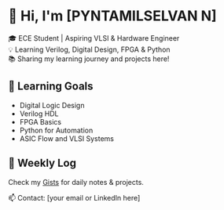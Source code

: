 # 👋 Hi, I'm [PYNTAMILSELVAN N]

🎓 ECE Student | Aspiring VLSI & Hardware Engineer  
💡 Learning Verilog, Digital Design, FPGA & Python  
📚 Sharing my learning journey and projects here!

## 🌱 Learning Goals
- Digital Logic Design
- Verilog HDL
- FPGA Basics
- Python for Automation
- ASIC Flow and VLSI Systems

## 📘 Weekly Log
Check my [Gists](https://gist.github.com/) for daily notes & projects.

📫 Contact: [your email or LinkedIn here]
